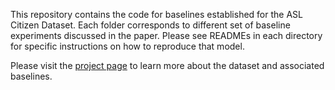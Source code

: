 This repository contains the code for baselines established for the ASL Citizen Dataset. Each folder corresponds to different set of baseline experiments discussed in the paper. Please see READMEs in each directory for specific instructions on how to reproduce that model. 

Please visit the [project page](https://www.microsoft.com/en-us/research/project/asl-citizen/) to learn more about the dataset and associated baselines.

